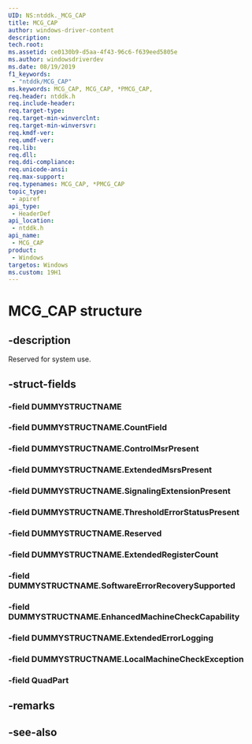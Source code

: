 ```yaml
---
UID: NS:ntddk._MCG_CAP
title: MCG_CAP
author: windows-driver-content
description: 
tech.root:
ms.assetid: ce0130b9-d5aa-4f43-96c6-f639eed5805e
ms.author: windowsdriverdev
ms.date: 08/19/2019
f1_keywords:
 - "ntddk/MCG_CAP"
ms.keywords: MCG_CAP, MCG_CAP, *PMCG_CAP, 
req.header: ntddk.h
req.include-header:
req.target-type:
req.target-min-winverclnt:
req.target-min-winversvr:
req.kmdf-ver:
req.umdf-ver:
req.lib:
req.dll:
req.ddi-compliance:
req.unicode-ansi:
req.max-support:
req.typenames: MCG_CAP, *PMCG_CAP
topic_type: 
 - apiref
api_type: 
 - HeaderDef
api_location: 
 - ntddk.h
api_name: 
 - MCG_CAP
product: 
 - Windows
targetos: Windows
ms.custom: 19H1
---
```


# MCG_CAP structure

## -description

Reserved for system use.

## -struct-fields

### -field DUMMYSTRUCTNAME
 
### -field DUMMYSTRUCTNAME.CountField
 
### -field DUMMYSTRUCTNAME.ControlMsrPresent
 
### -field DUMMYSTRUCTNAME.ExtendedMsrsPresent
 
### -field DUMMYSTRUCTNAME.SignalingExtensionPresent
 
### -field DUMMYSTRUCTNAME.ThresholdErrorStatusPresent
 
### -field DUMMYSTRUCTNAME.Reserved
 
### -field DUMMYSTRUCTNAME.ExtendedRegisterCount
 
### -field DUMMYSTRUCTNAME.SoftwareErrorRecoverySupported
 
### -field DUMMYSTRUCTNAME.EnhancedMachineCheckCapability
 
### -field DUMMYSTRUCTNAME.ExtendedErrorLogging
 
### -field DUMMYSTRUCTNAME.LocalMachineCheckException
 
### -field QuadPart
 

## -remarks

## -see-also
